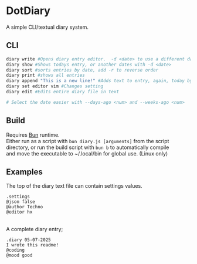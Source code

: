 # DotDiary
A simple CLI/textual diary system.

## CLI
```bash
diary write #Opens diary entry editor.  -d <date> to use a different date. If entry already exists, will add existing text to the edit.
diary show #Shows todays entry, or another dates with -d <date>
diary sort #sorts entries by date, add -r to reverse order
diary print #shows all entries
diary append "This is a new line!" #Adds text to entry, again, today by default, -d for different date.
diary set editor vim #Changes setting
diary edit #Edits entire diary file in text

# Select the date easier with --days-ago <num> and --weeks-ago <num>
```

## Build
Requires [Bun](https://bun.sh) runtime.<br>
Either run as a script with `bun diary.js [arguments]` from the script directory, or run the build script with `bun b` to automatically compile<br>
and move the executable to ~/.local/bin for global use. (Linux only)

## Examples
The top of the diary text file can contain settings values.
```
.settings
@json false
@author Techno
@editor hx
```
<br>
A complete diary entry;

```
.diary 05-07-2025
I wrote this readme!
@coding
@mood good
```
